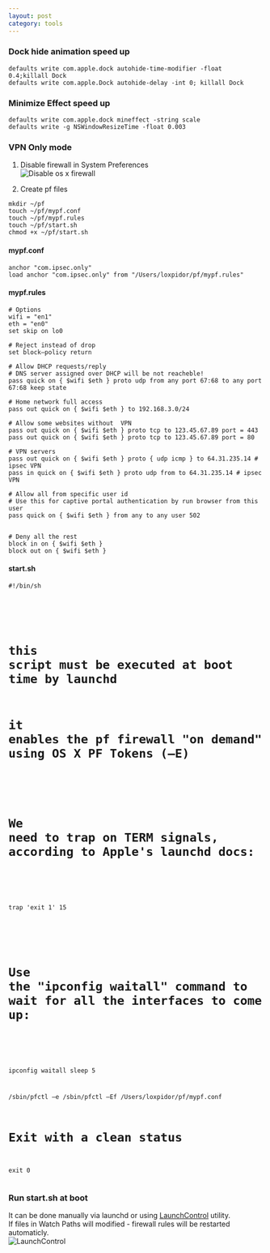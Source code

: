 ```yaml
---
layout: post
category: tools
---
```


### Dock hide animation speed up
`defaults write com.apple.dock autohide-time-modifier -float 0.4;killall Dock`  
`defaults write com.apple.Dock autohide-delay -int 0; killall Dock`  

### Minimize Effect speed up

`defaults write com.apple.dock mineffect -string scale`  
`defaults write -g NSWindowResizeTime -float 0.003`  


### VPN Only mode

1. Disable firewall in System Preferences  
![Disable os x firewall](https://v1.std3.ru/b7/81/1447775229-b781566be7062484f5c5cef4f3e7ebbb.png)  

2. Create pf files

<pre><code>mkdir ~/pf
touch ~/pf/mypf.conf
touch ~/pf/mypf.rules
touch ~/pf/start.sh
chmod +x ~/pf/start.sh</code></pre>  


#### mypf.conf
<pre><code>anchor "com.ipsec.only"
load anchor "com.ipsec.only" from "/Users/loxpidor/pf/mypf.rules"</code></pre>


#### mypf.rules
<pre><code># Options
wifi = "en1"
eth = "en0"
set skip on lo0

# Reject instead of drop
set block–policy return

# Allow DHCP requests/reply
# DNS server assigned over DHCP will be not reacheble!
pass quick on { $wifi $eth } proto udp from any port 67:68 to any port 67:68 keep state

# Home network full access
pass out quick on { $wifi $eth } to 192.168.3.0/24

# Allow some websites without  VPN
pass out quick on { $wifi $eth } proto tcp to 123.45.67.89 port = 443
pass out quick on { $wifi $eth } proto tcp to 123.45.67.89 port = 80  

# VPN servers
pass out quick on { $wifi $eth } proto { udp icmp } to 64.31.235.14 # ipsec VPN
pass in quick on { $wifi $eth } proto udp from to 64.31.235.14 # ipsec VPN

# Allow all from specific user id
# Use this for captive portal authentication by run browser from this user
pass quick on { $wifi $eth } from any to any user 502


# Deny all the rest
block in on { $wifi $eth }
block out on { $wifi $eth }</code></pre>


#### start.sh
<code><pre>#!/bin/sh
#
# this script must be executed at boot time by launchd
# it enables the pf firewall "on demand" using OS X PF Tokens (–E)

#
# We need to trap on TERM signals, according to Apple's launchd docs:
#
trap 'exit 1' 15

#
# Use the "ipconfig waitall" command to wait for all the interfaces to come up:
#
ipconfig waitall
sleep 5

/sbin/pfctl –e
/sbin/pfctl –Ef /Users/loxpidor/pf/mypf.conf

# Exit with a clean status
exit 0</code></pre>


### Run start.sh at boot
It can be done manually via launchd or using [LaunchControl](http://www.soma-zone.com/LaunchControl/) utility.  
If files in Watch Paths will modified - firewall rules will be restarted automaticly.  
![LaunchControl](https://v1.std3.ru/66/c8/1447776313-66c89247a7fb539a3e0d688b5b9a2e0d.png)



